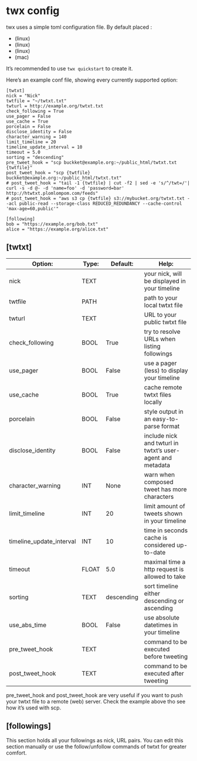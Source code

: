 # twx config

twx uses a simple toml configuration file. By default placed :
- (linux)
- (linux)
- (linux)
- (mac)

 It’s recommended to use `twx quickstart` to create it. 

Here’s an example conf file, showing every currently supported option:
```
[twtxt]
nick = "Nick"
twtfile = "~/twtxt.txt"
twturl = http://example.org/twtxt.txt
check_following = True
use_pager = False
use_cache = True
porcelain = False
disclose_identity = False
character_warning = 140
limit_timeline = 20
timeline_update_interval = 10
timeout = 5.0
sorting = "descending"
pre_tweet_hook = "scp buckket@example.org:~/public_html/twtxt.txt {twtfile}"
post_tweet_hook = "scp {twtfile} buckket@example.org:~/public_html/twtxt.txt"
# post_tweet_hook = "tail -1 {twtfile} | cut -f2 | sed -e 's/^/twt=/'| curl -s -d @- -d 'name=foo' -d 'password=bar' http://htwtxt.plomlompom.com/feeds"
# post_tweet_hook = "aws s3 cp {twtfile} s3://mybucket.org/twtxt.txt --acl public-read --storage-class REDUCED_REDUNDANCY --cache-control 'max-age=60,public'"

[following]
bob = "https://example.org/bob.txt"
alice = "https://example.org/alice.txt"
```

## [twtxt]

| Option: | Type: | Default: | Help: |
|---|---|---|---|
|nick|TEXT|   |your nick, will be displayed in your timeline|
|twtfile|PATH|   |path to your local twtxt file|
|twturl|TEXT|   |URL to your public twtxt file|
|check_following|BOOL|True|try to resolve URLs when listing followings|
|use_pager|BOOL|False|use a pager (less) to display your timeline |
|use_cache|BOOL|True|cache remote twtxt files locally|
|porcelain|BOOL|False|style output in an easy-to-parse format |
|disclose_identity|BOOL|False|include nick and twturl in twtxt’s user-agent and metadata |
|character_warning|INT|None|warn when composed tweet has more characters|
|limit_timeline|INT|20|limit amount of tweets shown in your timeline|
|timeline_update_interval|INT|10|time in seconds cache is considered up-to-date|
|timeout|FLOAT|5.0|maximal time a http request is allowed to take|
|sorting|TEXT|descending|sort timeline either descending or ascending  |
|use_abs_time|BOOL|False|use absolute datetimes in your timeline|
|pre_tweet_hook|TEXT|   |command to be executed before tweeting|
|post_tweet_hook|TEXT|   |command to be executed after tweeting|

pre_tweet_hook and post_tweet_hook are very useful if you want to push your twtxt file to a remote (web) server. Check the example above tho see how it’s used with scp.

## [followings]

This section holds all your followings as nick, URL pairs. You can edit this section manually or use the follow/unfollow commands of twtxt for greater comfort.
